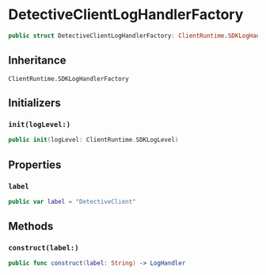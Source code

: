 # DetectiveClientLogHandlerFactory

``` swift
public struct DetectiveClientLogHandlerFactory: ClientRuntime.SDKLogHandlerFactory 
```

## Inheritance

`ClientRuntime.SDKLogHandlerFactory`

## Initializers

### `init(logLevel:)`

``` swift
public init(logLevel: ClientRuntime.SDKLogLevel) 
```

## Properties

### `label`

``` swift
public var label = "DetectiveClient"
```

## Methods

### `construct(label:)`

``` swift
public func construct(label: String) -> LogHandler 
```
